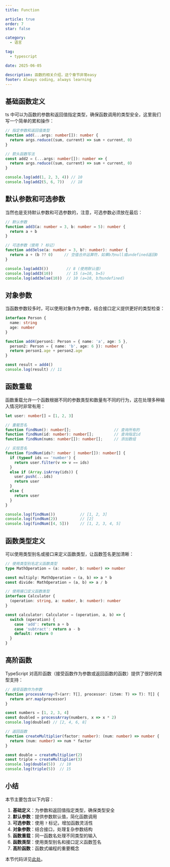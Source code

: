 ```yaml
---
title: Function

article: true
order: 7
star: false

category:
  - 语言

tag:
  - typescript

date: 2025-06-05

description: 函数的相关介绍，这个章节非常easy
footer: Always coding, always learning
---
```


<!-- more -->

## 基础函数定义

ts 中可以为函数的参数和返回值指定类型，确保函数调用的类型安全，这里我们写一个简单的累和操作：

```typescript
// 指定参数和返回值类型
function add(...args: number[]): number {
  return args.reduce((sum, current) => sum + current, 0)
}

// 箭头函数写法
const add2 = (...args: number[]): number => {
  return args.reduce((sum, current) => sum + current, 0)
}

console.log(add(1, 2, 3, 4)) // 10
console.log(add2(5, 6, 7))   // 18
```

## 默认参数和可选参数

当然也是支持默认参数和可选参数的，注意，可选参数必须放在最后：

```typescript
// 默认参数
function add3(a: number = 3, b: number = 5): number {
  return a + b
}

// 可选参数（使用 ? 标记）
function add3else(a: number = 3, b?: number): number {
  return a + (b ?? 0)     // 空值合并运算符，如果b为null或undefined返回0
}

console.log(add3())        // 8 (使用默认值)
console.log(add3(10))      // 15 (a=10, b=5)
console.log(add3else(10))  // 10 (a=10, b为undefined)
```

## 对象参数

当函数参数较多时，可以使用对象作为参数，结合接口定义提供更好的类型检查：

```typescript
interface Person {
  name: string
  age: number
}

function add4(person1: Person = { name: 'a', age: 5 },
  person2: Person = { name: 'b', age: 6 }): number {
  return person1.age + person2.age
}

const result = add4()
console.log(result) // 11
```

## 函数重载

函数重载允许一个函数根据不同的参数类型和数量有不同的行为，这在处理多种输入情况时非常有用：

```typescript
let user: number[] = [1, 2, 3]

// 重载签名
function findNum(): number[];                   // 查询所有的
function findNum(id: number): number[];         // 查询指定id
function findNum(nums: number[]): number[];     // 添加数组

// 实现签名
function findNum(ids?: number | number[]): number[] {
  if (typeof ids == 'number') {
    return user.filter(v => v == ids)
  }
  else if (Array.isArray(ids)) {
    user.push(...ids)
    return user
  }
  else {
    return user
  }
}

console.log(findNum())           // [1, 2, 3]
console.log(findNum(2))          // [2]
console.log(findNum([4, 5]))     // [1, 2, 3, 4, 5]
```

## 函数类型定义

可以使用类型别名或接口来定义函数类型，让函数签名更加清晰：

```typescript
// 使用类型别名定义函数类型
type MathOperation = (a: number, b: number) => number

const multiply: MathOperation = (a, b) => a * b
const divide: MathOperation = (a, b) => a / b

// 使用接口定义函数类型
interface Calculator {
  (operation: string, a: number, b: number): number
}

const calculator: Calculator = (operation, a, b) => {
  switch (operation) {
    case 'add': return a + b
    case 'subtract': return a - b
    default: return 0
  }
}
```

## 高阶函数

TypeScript 对高阶函数（接受函数作为参数或返回函数的函数）提供了很好的类型支持：

```typescript
// 接受函数作为参数
function processArray<T>(arr: T[], processor: (item: T) => T): T[] {
  return arr.map(processor)
}

const numbers = [1, 2, 3, 4]
const doubled = processArray(numbers, x => x * 2)
console.log(doubled) // [2, 4, 6, 8]

// 返回函数
function createMultiplier(factor: number): (num: number) => number {
  return (num: number) => num * factor
}

const double = createMultiplier(2)
const triple = createMultiplier(3)
console.log(double(5))  // 10
console.log(triple(5))  // 15
```

## 小结

本节主要包含以下内容：

1. **基础定义**：为参数和返回值指定类型，确保类型安全
2. **默认参数**：提供参数默认值，简化函数调用
3. **可选参数**：使用 `?` 标记，增加函数灵活性
4. **对象参数**：结合接口，处理复杂参数结构
5. **函数重载**：同一函数名处理不同类型的输入
6. **函数类型**：使用类型别名和接口定义函数签名
7. **高阶函数**：函数式编程的重要概念

本节代码详见[此处](https://github.com/KBchulan/ClBlogs-Src/blob/main/blogs-main/typescript/07-function/index.ts)。

